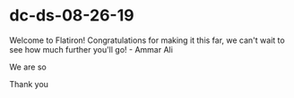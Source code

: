 # dc-ds-08-26-19

Welcome to Flatiron! Congratulations for making it this far, we can't wait to see how much further you'll go! - Ammar Ali

We are so


Thank you